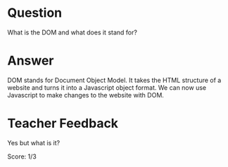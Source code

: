 # Question

What is the DOM and what does it stand for?

# Answer

DOM stands for Document Object Model. It takes the HTML structure of a website and turns it into a Javascript object format. We can now use Javascript to make changes to the website with DOM.

# Teacher Feedback

Yes but what is it? 

Score: 1/3